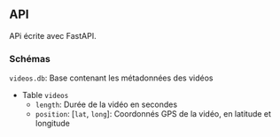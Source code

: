 ## API

APi écrite avec FastAPI.

### Schémas

`videos.db`: Base contenant les métadonnées des vidéos
- Table `videos`
  - `length`: Durée de la vidéo en secondes
  - `position`: [`lat`, `long`]: Coordonnés GPS de la vidéo, en latitude et longitude

